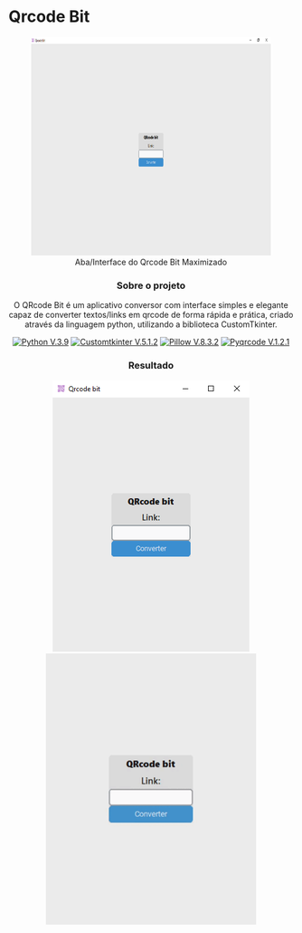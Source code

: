 # Qrcode Bit
 
<div align="center">
<div>
<!--<img src="img/Qrcode_Bit icon.png" type="image/png" alt="Qrcode_Bit icon">-->
</div>
<div>
  <figure>
  <img src="img/interface_p2.png" type="image/png" alt="Interface do Qrcode Bit" height=386><br>
    <figcaption>Aba/Interface do Qrcode Bit Maximizado</figcaption>
  </figure>


  <h3>Sobre o projeto</h3>
  <p>O QRcode Bit é um aplicativo conversor com interface simples e elegante capaz de converter textos/links em qrcode de forma rápida e prática, criado através da linguagem python, utilizando a biblioteca CustomTkinter.</p>
  <p>
    <a href="https://www.python.org/">
      <img src="https://img.shields.io/badge/Python-3776AB?style=for-the-badge&logo=python&logoColor=white" alt="Python V.3.9" ></a>
    
   <a href="https://github.com/TomSchimansky/CustomTkinter">
      <img src="https://img.shields.io/badge/Customtkinter-V.5.1.2-blue?style=for-the-badge&logo=python&logoColor=white" alt="Customtkinter V.5.1.2" ></a>
  
  <a href="https://github.com/python-pillow/Pillow">
      <img src="https://img.shields.io/badge/Pillow-V.8.3.2-blue?style=for-the-badge&logo=python&logoColor=white" alt="Pillow V.8.3.2" ></a>
   
   <a href="https://github.com/mnooner256/pyqrcode">
      <img src="https://img.shields.io/badge/Pyqrcode-V.1.2.1-blue?style=for-the-badge&logo=python&logoColor=white" alt="Pyqrcode V.1.2.1" ></a>


  </p>

<div>
  <h3>Resultado</h3>
  <img src="img/interface.png" type="image/png" alt="Interface do Qrcode Bit" height=479>
  <img src="img/Qrcode_Bit.gif" type="image/gif" alt="Qrcode_Bit gif" height=479><br>
  <div>
 </div>
</div>
</div>
</div>
